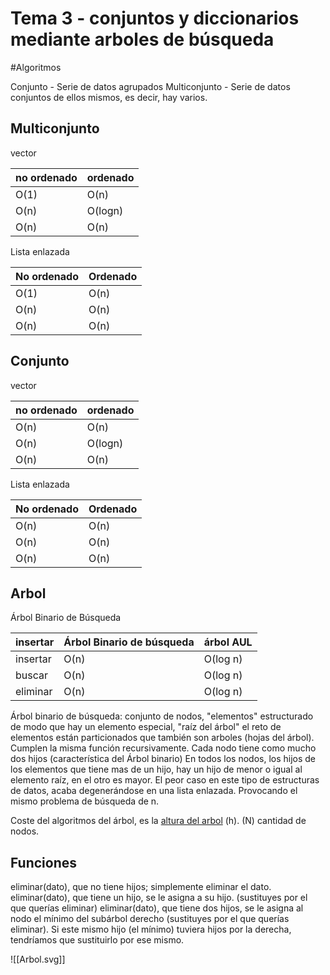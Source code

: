 # Tema 3 - conjuntos y diccionarios mediante arboles de búsqueda

#Algoritmos 

Conjunto - Serie de datos agrupados
Multiconjunto - Serie de datos conjuntos de ellos mismos, es decir, hay varios.

## Multiconjunto
vector

| no ordenado | ordenado |
| ----------- | -------- |
| O(1)        | O(n)     |
| O(n)        | O(logn)  |
| O(n)        | O(n)     |

Lista enlazada

| No ordenado | Ordenado |
| ----------- | -------- |
| O(1)        |   O(n)       |
| O(n)        |   O(n)       |
| O(n)        |     O(n)     |

## Conjunto
vector

| no ordenado | ordenado |
| ----------- | -------- |
| O(n)        | O(n)     |
| O(n)        | O(logn)  |
| O(n)        | O(n)     |

Lista enlazada

| No ordenado | Ordenado |
| ----------- | -------- |
| O(n)        | O(n)     |
| O(n)        | O(n)     |
| O(n)        | O(n)     |


## Arbol

Árbol Binario de Búsqueda

| insertar | Árbol Binario de búsqueda | árbol AUL |
| -------- | ------------------------- | --------- |
| insertar | O(n)                      | O(log n)  |
| buscar   | O(n)                      | O(log n)  |
| eliminar | O(n)                      | O(log n)  |

Árbol binario de búsqueda:
	conjunto de nodos, "elementos" estructurado de modo que hay un elemento especial, "raíz del árbol" el reto de elementos están particionados que también son arboles (hojas del árbol). Cumplen la misma función recursivamente. 
	Cada nodo tiene como mucho dos hijos (característica del Árbol binario)
	En todos los nodos, los hijos de los elementos que tiene mas de un hijo, hay un hijo de menor o igual al elemento raíz, en el otro es mayor.
El peor caso en este tipo de estructuras de datos, acaba degenerándose en una lista enlazada. Provocando el mismo problema de búsqueda de n.

Coste del algoritmos del árbol, es la <u>altura del arbol</u> (h). (N) cantidad de nodos.


## Funciones

eliminar(dato), que no tiene hijos; simplemente eliminar el dato.
eliminar(dato), que tiene un hijo, se le asigna a su hijo. (sustituyes por el que querías eliminar)
eliminar(dato), que tiene dos hijos, se le asigna al nodo el mínimo del subárbol derecho (sustituyes por el que querías eliminar). Si este mismo hijo (el mínimo) tuviera hijos por la derecha, tendríamos que sustituirlo por ese mismo.

![[Arbol.svg]]